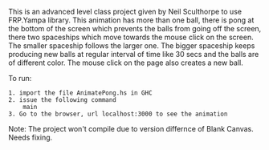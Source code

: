 This is an advanced level class project given by Neil Sculthorpe to use FRP.Yampa library. This animation has more than one ball, there is pong at the bottom of the screen which prevents the balls from going off the screen, there two spaceships which move towards the mouse click on the screen. The smaller spaceship follows the larger one. The bigger spaceship keeps producing new balls at regular interval of time like 30 secs and the balls are of different color. The mouse click on the page also creates a new ball.

To run:

	1. import the file AnimatePong.hs in GHC
	2. issue the following command
		main
	3. Go to the browser, url localhost:3000 to see the animation
		
Note: The project won't compile due to version differnce of Blank Canvas. Needs fixing.
